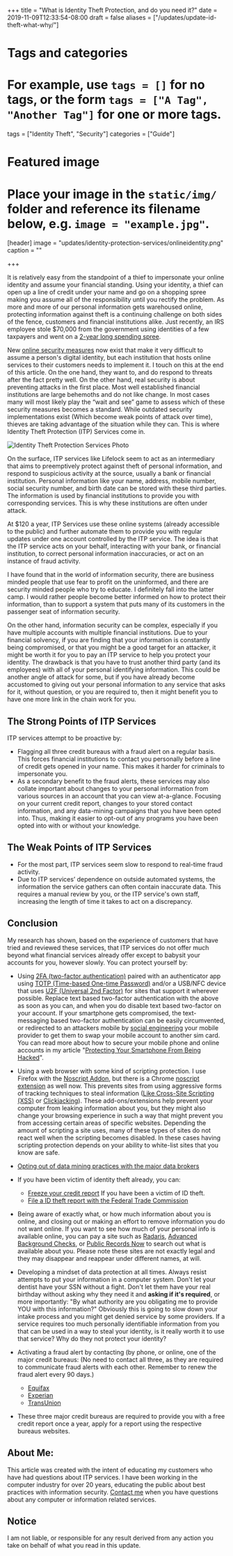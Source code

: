 +++
title = "What is Identity Theft Protection, and do you need it?"
date = 2019-11-09T12:33:54-08:00
draft = false
aliases = ["/updates/update-id-theft-what-why/"]
# Tags and categories
# For example, use `tags = []` for no tags, or the form `tags = ["A Tag", "Another Tag"]` for one or more tags.
tags = ["Identity Theft", "Security"]
categories = ["Guide"]

# Featured image
# Place your image in the `static/img/` folder and reference its filename below, e.g. `image = "example.jpg"`.
[header]
image = "updates/identity-protection-services/onlineidentity.png"
caption = ""

+++

It is relatively easy from the standpoint of a thief to impersonate your online identity and assume your financial standing. Using your identity, a thief can open up a line of credit under your name and go on a shopping spree making you assume all of the responsibility until you rectify the problem. As more and more of our personal information gets warehoused online, protecting information against theft is a continuing challenge on both sides of the fence, customers and financial institutions alike. Just recently, an IRS employee stole $70,000 from the government using identities of a few taxpayers and went on a [2-year long spending spree](https://qz.com/1723855/an-irs-employee-stole-identities-went-on-spending-spree/).

New [online security measures](http://www.scottrlarson.com/updates/update-smartphone-protection/) now exist that make it very difficult to assume a person's digital identity, but each institution that hosts online services to their customers needs to implement it. I touch on this at the end of this article. On the one hand, they want to, and do respond to threats after the fact pretty well. On the other hand, real security is about  preventing attacks in the first place.  Most well established financial institutions are large behemoths and do not like change. In most cases many will most likely play the “wait and see” game to assess which of these security measures becomes a standard. While outdated security implementations exist (Which become weak points of attack over time), thieves are taking advantage of the situation while they can. This is where Identity Theft Protection (ITP) Services come in.

![Identity Theft Protection Services Photo](/img/updates/identity-protection-services/identity-theft-protection-services.jpg)

On the surface, ITP services like Lifelock seem to act as an intermediary that aims to preemptively protect against theft of personal information, and respond to suspicious activity at the source, usually a bank or financial institution. Personal information like your name, address, mobile number, social security number, and birth date can be stored with these third parties. The information is used by financial institutions to provide you with corresponding services. This is why these institutions are often under attack.

At $120 a year, ITP Services use these online systems (already accessible to the public) and further automate them to provide you with regular updates under one account controlled by the ITP service. The idea is that the ITP service acts on your behalf, interacting with your bank, or financial institution, to correct personal information inaccuracies, or act on an instance of fraud activity.
 
I have found that in the world of information security, there are business minded people that use fear to profit on the uninformed, and there are security minded people who try to educate. I definitely fall into the latter camp. I would rather people become better informed on how to protect their information, than to support a system that puts many of its customers in the passenger seat of information security.

On the other hand, information security can be complex, especially if you have multiple accounts with multiple financial institutions. Due to your financial solvency, if you are finding that your information is constantly being compromised, or that you might be a good target for an attacker, it might be worth it for you to pay an ITP service to help you protect your identity. The drawback is that you have to trust another third party (and its employees) with all of your personal identifying information. This could be another angle of attack for some, but if you have already become accustomed to giving out your personal information to any service that asks for it, without question, or you are required to, then it might benefit you to have one more link in the chain work for you.


## The Strong Points of ITP Services

ITP services attempt to be proactive by: 

- Flagging all three credit bureaus with a fraud alert on a regular basis. This forces financial institutions to contact you personally before a line of credit gets opened in your name. This makes it harder for criminals to impersonate you.
- As a secondary benefit to the fraud alerts, these services may also collate important about changes to your personal information from various sources in an account that you can view at-a-glance. Focusing on your current credit report, changes to your stored contact information, and any data-mining campaigns that you have been opted into. Thus, making it easier to opt-out of any programs you have been opted into with or without your knowledge.


## The Weak Points of ITP Services

- For the most part, ITP services seem slow to respond to real-time fraud activity.
- Due to ITP services’ dependence on outside automated systems, the information the service gathers can often contain inaccurate data. This requires a manual review by you, or the ITP service's own staff, increasing the length of time it takes to act on a discrepancy.



## Conclusion

My research has shown, based on the experience of customers that have tried and reviewed these services, that ITP services do not offer much beyond what financial services already offer except to babysit your accounts for you, however slowly. You can protect yourself by:


- Using [2FA (two-factor authentication)](https://en.wikipedia.org/wiki/Multi-factor_authentication) paired with an authenticator app using [TOTP (Time-based One-time Password)](https://en.wikipedia.org/wiki/Time-based_One-time_Password_algorithm) and/or a USB/NFC device that uses [U2F (Universal 2nd Factor)](https://en.wikipedia.org/wiki/Universal_2nd_Factor) for sites that support it wherever possible. Replace text based two-factor authentication with the above as soon as you can, and when you do disable text based two-factor on your account. If your smartphone gets compromised, the text-messaging based two-factor authentication can be easily circumvented, or redirected to an attackers mobile by [social engineering](https://en.wikipedia.org/wiki/Social_engineering_(security)) your mobile provider to get them to swap your mobile account to another sim card. You can read more about how to secure your mobile phone and online accounts in my article "[Protecting Your Smartphone From Being Hacked](http://www.scottrlarson.com/updates/update-smartphone-protection/)".
- Using a web browser with some kind of scripting protection. I use Firefox with the [Noscript Addon](https://addons.mozilla.org/en-US/firefox/addon/noscript/), but there is a Chrome [noscript extension](https://chrome.google.com/webstore/detail/noscript/doojmbjmlfjjnbmnoijecmcbfeoakpjm) as well now. This prevents sites from using aggressive forms of tracking techniques to steal information \([Like Cross-Site Scripting (XSS)](https://en.wikipedia.org/wiki/Cross-site_scripting) or [Clickjacking](https://en.wikipedia.org/wiki/Clickjacking)\). These add-ons/extensions help prevent your computer from leaking information about you, but they might also change your browsing experience in such a way that might prevent you from accessing certain areas of specific websites. Depending the amount of scripting a site uses, many of these types of sites do not react well when the scripting becomes disabled.  In these cases having scripting protection depends on your ability to white-list sites that you know are safe.

- [Opting out of data mining practices with the major data brokers](https://www.stopdatamining.me/opt-out-list/)
- If you have been victim of identity theft already, you can: 
	- [Freeze your credit report]( https://www.consumer.ftc.gov/articles/0497-credit-freeze-faqs#place) If you have been a victim of ID theft.
	- [File a ID theft report with the Federal Trade Commission](https://www.identitytheft.gov/)

- Being aware of exactly what, or how much information about you is online, and closing out or making an effort to remove information you do not want online. If you want to see how much of your personal info is available online, you can pay a site such as [Radaris](https://radaris.com/), [Advanced Background Checks](https://www.advancedbackgroundchecks.com/), or [Public Records Now](https://www.publicrecordsnow.com/) to search out what is available about you. Please note these sites are not exactly legal and they may disappear and reappear under different names, at will.
- Developing a mindset of data protection at all times. Always resist attempts to put your information in a computer system. Don't let your dentist have your SSN without a fight. Don't let them have your real birthday without asking why they need it and **asking if it's required**, or more importantly: "By what authority are you obligating me to provide YOU with this information?" Obviously this is going to slow down your intake process and you might get denied service by some providers. If a service requires too much personally identifiable information from you that can be used in a way to steal your identity, is it really worth it to use that service? Why do they not protect your identity?
- Activating a fraud alert by contacting (by phone, or online, one of the major credit bureaus: (No need to contact all three, as they are required to communicate fraud alerts with each other. Remember to renew the fraud alert every 90 days.)
	- [Equifax](https://www.alerts.equifax.com/AutoFraud_Online/jsp/fraudAlert.jsp)
    - [Experian](https://www.experian.com/fraud/center.html)
    - [TransUnion](https://www.transunion.com/fraud-alerts)
- These three major credit bureaus are required to provide you with a free credit report once a year, apply for a report using the respective bureaus websites.

## About Me:

This article was created with the intent of educating my customers who have had questions about ITP services. I have been working in the computer industry for over 20 years, educating the public about best practices with information security. [Contact me](http://scottrlarson.com/#contact) when you have questions about any computer or information related services. 

## Notice

I am not liable, or responsible for any result derived from any action you take on behalf of what you read in this update.
